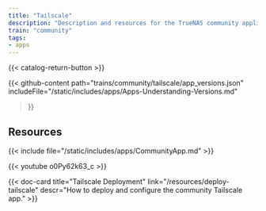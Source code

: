 ```yaml
---
title: "Tailscale"
description: "Description and resources for the TrueNAS community application called Tailscale."
train: "community"
tags:
- apps
---
```


{{< catalog-return-button >}}

{{< github-content 
    path="trains/community/tailscale/app_versions.json"
	includeFile="/static/includes/apps/Apps-Understanding-Versions.md"
>}}

## Resources

{{< include file="/static/includes/apps/CommunityApp.md" >}}

<div class="docs-sections">

{{< youtube o0Py62k63_c >}}

{{< doc-card title="Tailscale Deployment" link="/resources/deploy-tailscale"
descr="How to deploy and configure the community Tailscale app." >}}

</div>

